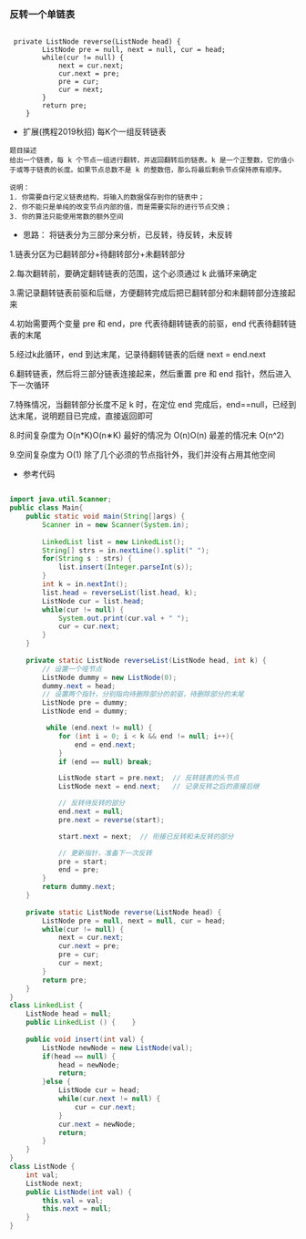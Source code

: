 ### 反转一个单链表

```

 private ListNode reverse(ListNode head) {
        ListNode pre = null, next = null, cur = head;
        while(cur != null) {
            next = cur.next;
            cur.next = pre;
            pre = cur;
            cur = next;
        }
        return pre;
    }
```

- 扩展(携程2019秋招) 每K个一组反转链表


```
题目描述
给出一个链表，每 k 个节点一组进行翻转，并返回翻转后的链表。k 是一个正整数，它的值小于或等于链表的长度。如果节点总数不是 k 的整数倍，那么将最后剩余节点保持原有顺序。

说明：
1. 你需要自行定义链表结构，将输入的数据保存到你的链表中；
2. 你不能只是单纯的改变节点内部的值，而是需要实际的进行节点交换；
3. 你的算法只能使用常数的额外空间
```

- 思路： 将链表分为三部分来分析，已反转，待反转，未反转

1.链表分区为已翻转部分+待翻转部分+未翻转部分

2.每次翻转前，要确定翻转链表的范围，这个必须通过 k 此循环来确定

3.需记录翻转链表前驱和后继，方便翻转完成后把已翻转部分和未翻转部分连接起来

4.初始需要两个变量 pre 和 end，pre 代表待翻转链表的前驱，end 代表待翻转链表的末尾

5.经过k此循环，end 到达末尾，记录待翻转链表的后继 next = end.next

6.翻转链表，然后将三部分链表连接起来，然后重置 pre 和 end 指针，然后进入下一次循环

7.特殊情况，当翻转部分长度不足 k 时，在定位 end 完成后，end==null，已经到达末尾，说明题目已完成，直接返回即可

8.时间复杂度为 O(n*K)O(n∗K) 最好的情况为 O(n)O(n) 最差的情况未 O(n^2)

9.空间复杂度为 O(1) 除了几个必须的节点指针外，我们并没有占用其他空间


- 参考代码

```java

import java.util.Scanner;
public class Main{
    public static void main(String[]args) {
        Scanner in = new Scanner(System.in);
        
        LinkedList list = new LinkedList();
        String[] strs = in.nextLine().split(" ");
        for(String s : strs) {
            list.insert(Integer.parseInt(s));
        }
        int k = in.nextInt();
        list.head = reverseList(list.head, k);
        ListNode cur = list.head;
        while(cur != null) {
            System.out.print(cur.val + " ");
            cur = cur.next;
        }
    }
    
    private static ListNode reverseList(ListNode head, int k) {
        // 设置一个哑节点
        ListNode dummy = new ListNode(0);
        dummy.next = head;
        // 设置两个指针，分别指向待删除部分的前驱，待删除部分的末尾
        ListNode pre = dummy;
        ListNode end = dummy;

         while (end.next != null) {
            for (int i = 0; i < k && end != null; i++){
                end = end.next;
            } 
            if (end == null) break;

            ListNode start = pre.next;  // 反转链表的头节点
            ListNode next = end.next;   // 记录反转之后的直接后继

            // 反转待反转的部分
            end.next = null;
            pre.next = reverse(start);

            start.next = next;  // 衔接已反转和未反转的部分

            // 更新指针，准备下一次反转
            pre = start;  
            end = pre;
        }
        return dummy.next;
    }
    
    private static ListNode reverse(ListNode head) {
        ListNode pre = null, next = null, cur = head;
        while(cur != null) {
            next = cur.next;
            cur.next = pre;
            pre = cur;
            cur = next;
        }
        return pre;
    }
}
class LinkedList {
    ListNode head = null;
    public LinkedList () {    }
    
    public void insert(int val) {
        ListNode newNode = new ListNode(val);
        if(head == null) {
            head = newNode;
            return;
        }else {
            ListNode cur = head;
            while(cur.next != null) {
                cur = cur.next;
            }
            cur.next = newNode;
            return;
        }
    }
}
class ListNode {
    int val;
    ListNode next;
    public ListNode(int val) {
        this.val = val;
        this.next = null;
    }
}
```